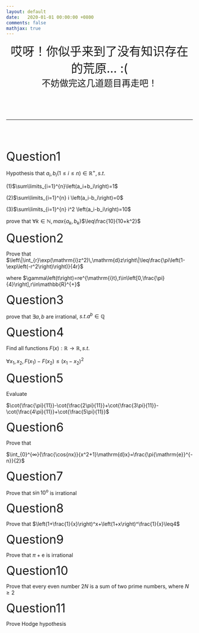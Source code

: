 ```yaml
---
layout: default
date:   2020-01-01 00:00:00 +0800
comments: false
mathjax: true
---
```


<center><font size=6>哎呀！你似乎来到了没有知识存在的荒原… :(</font></center>

<center><font size=5>不妨做完这几道题目再走吧！</font></center>

<br/>
<br/>
<br/>
<br/>

*****

<br/>
<br/>
<br/>

<font size=6>Question1</font>

Hypothesis that $a_i,b_i\left(1\leq i \leq n\right) \in {\mathbb{R}}^+,s.t.$

(1)$\sum\limits_{i=1}^{n}\left(a_i+b_i\right)=1$

(2)$\sum\limits_{i=1}^{n} i \left(a_i-b_i\right)=0$

(3)$\sum\limits_{i=1}^{n} i^2 \left(a_i-b_i\right)=10$

prove that $\forall k\in \mathbb{N},max${$a_k,b_k$}$\leq\frac{10}{10+k^2}$

<font size=6>Question2</font>

Prove that $\left\|\int_{r}\exp(\mathrm{i}z^2)\,\mathrm{d}z\right\|\leq\frac{\pi\left(1-\exp\left(-r^2\right)\right)}{4r}$

where $\gamma\left(t\right)=re^{\mathrm{i}t},t\in\left[0,\frac{\pi}{4}\right],r\in\mathbb{R}^{+}$

<font size=6>Question3</font>

prove that $\exists a,b$ are irrational,
$s.t.  a^b\in\mathbb{Q}$

<font size=6>Question4</font>

Find all functions $F\left(x\right):\mathbb{R}\to\mathbb{R},s.t.$

$\forall x_1,x_2,F\left(x_1\right)-F\left(x_2\right)\leq\left(x_1-x_2\right)^2$

<font size=6>Question5</font>

Evaluate

 $\cot{\frac{\pi}{11}}-\cot{\frac{2\pi}{11}}+\cot{\frac{3\pi}{11}}-\cot{\frac{4\pi}{11}}+\cot{\frac{5\pi}{11}}$

<font size=6>Question6</font>

Prove that

$\int_{0}^{∞}{\frac{\cos{nx}}{x^2+1}\mathrm{d}x}=\frac{\pi{\mathrm{e}}^{-n}}{2}$

<font size=6>Question7</font>

Prove that $\sin 10^{\mathrm{o}}$ is irrational

<font size=6>Question8</font>

Prove that $\left(1+\frac{1}{x}\right)^x+\left(1+x\right)^\frac{1}{x}\leq4$

<font size=6>Question9</font>

Prove that $\pi + \mathrm{e}$ is irrational

<font size=6>Question10</font>

Prove that every even number $2N$ is a sum of two prime numbers, where $N\geq 2$

<font size=6>Question11</font>

Prove Hodge hypothesis

